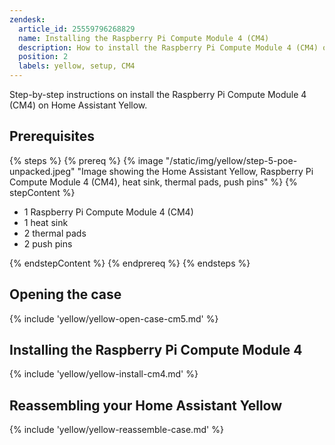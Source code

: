 ```yaml
---
zendesk:
  article_id: 25559796268829
  name: Installing the Raspberry Pi Compute Module 4 (CM4)
  description: How to install the Raspberry Pi Compute Module 4 (CM4) on Home Assistant Yellow
  position: 2
  labels: yellow, setup, CM4
---
```


Step-by-step instructions on install the Raspberry Pi Compute Module 4 (CM4) on Home Assistant Yellow.

## Prerequisites

{% steps %}
{% prereq %}
{% image "/static/img/yellow/step-5-poe-unpacked.jpeg" "Image showing the Home Assistant Yellow, Raspberry Pi Compute Module 4 (CM4), heat sink, thermal pads, push pins" %}
{% stepContent %}

- 1 Raspberry Pi Compute Module 4 (CM4)
- 1 heat sink
- 2 thermal pads
- 2 push pins

{% endstepContent %}
{% endprereq %}
{% endsteps %}

## Opening the case

{% include 'yellow/yellow-open-case-cm5.md' %}

## Installing the Raspberry Pi Compute Module 4

{% include 'yellow/yellow-install-cm4.md' %}

## Reassembling your Home Assistant Yellow

{% include 'yellow/yellow-reassemble-case.md' %}